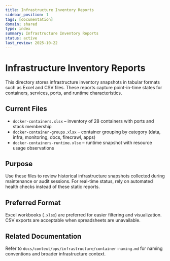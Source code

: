 ```yaml
---
title: Infrastructure Inventory Reports
sidebar_position: 1
tags: [documentation]
domain: shared
type: index
summary: Infrastructure Inventory Reports
status: active
last_review: 2025-10-22
---
```


# Infrastructure Inventory Reports

This directory stores infrastructure inventory snapshots in tabular formats such as Excel and CSV files. These reports capture point-in-time states for containers, services, ports, and runtime characteristics.

## Current Files
- `docker-containers.xlsx` – inventory of 28 containers with ports and stack membership
- `docker-container-groups.xlsx` – container grouping by category (data, infra, monitoring, docs, firecrawl, apps)
- `docker-containers-runtime.xlsx` – runtime snapshot with resource usage observations

## Purpose
Use these files to review historical infrastructure snapshots collected during maintenance or audit sessions. For real-time status, rely on automated health checks instead of these static reports.

## Preferred Format
Excel workbooks (`.xlsx`) are preferred for easier filtering and visualization. CSV exports are acceptable when spreadsheets are unavailable.

## Related Documentation
Refer to `docs/context/ops/infrastructure/container-naming.md` for naming conventions and broader infrastructure context.
